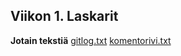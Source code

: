 ## Viikon 1. Laskarit

**Jotain tekstiä**
[gitlog.txt](https://github.com/StrappedGlint13/ot-harjoitustyo/blob/master/laskarit/viikko1/gitlog.txt)
[komentorivi.txt](https://github.com/StrappedGlint13/ot-harjoitustyo/blob/master/laskarit/viikko1/komentorivi.txt)
